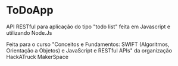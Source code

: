 # ToDoApp
API RESTful para aplicação do tipo "todo list" feita em Javascript e utilizando Node.Js 

Feita para o curso 
"Conceitos e Fundamentos: SWIFT (Algoritmos, Orientação a Objetos) e JavaScript e RESTful APIs"
da organização HackATruck MakerSpace
